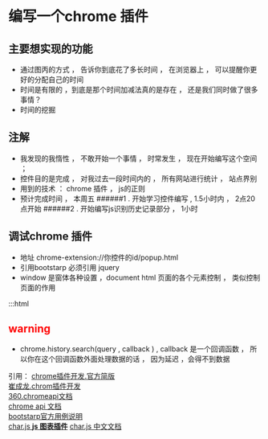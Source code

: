 

编写一个chrome 插件 
================================

主要想实现的功能  
-------------------------------
+  通过图丙的方式 ， 告诉你到底花了多长时间 ， 在浏览器上 ， 可以提醒你更好的分配自己的时间 
+  时间是有限的 ，到底是那个时间加减法真的是存在 ， 还是我们同时做了很多事情？
+  时间的挖掘






注解  
------------------------
+  我发现的我惰性 ， 不敢开始一个事情 ， 时常发生 ， 现在开始编写这个空间 ；
+  控件目的是完成 ， 对我过去一段时间内的 ， 所有网站进行统计 ， 站点界别
+  用到的技术 ： chrome 插件 ， js的正则  
+  预计完成时间 ， 本周五
######1 . 开始学习控件编写 , 1.5小时内 ， 2点20点开始
######2 . 开始编写js识别历史记录部分 ， 1小时 



调试chrome 插件
-------------------
+  地址 chrome-extension://你控件的id/popup.html 
+  引用bootstarp 必须引用 jquery
+  window 是窗体各种设置 ，document html 页面的各个元素控制 ， 类似控制页面的作用 


:::html   
     
     

<font color="red">warning</font>
-------------
+   chrome.history.search(query , callback ) , callback 是一个回调函数 ， 所以你在这个回调函数外面处理数据的话 ， 因为延迟 ，会得不到数据

引用：
<a href="http://chrome.liuyixi.com/overview.html">chrome插件开发.官方简版</a>   
<a href="http://blog.csdn.net/xiaoxian8023/article/details/24457767">崔成龙.chrom插件开发</a>  
<a href="http://open.chrome.360.cn/html/dev_history.html">360.chromeapi文档</a>  
<a href="http://chrome.liuyixi.com/history.html#type-HistoryItem">chrome api 文档</a>  
<a href="http://v3.bootcss.com/css/#code">bootstarp官方用例说明</a>  
<a href="https://github.com/nnnick/Chart.js">char.js **js 图表插件**</a>
<a href="http://www.bootcss.com/p/chart.js/docs/">char.js 中文文档</a>  